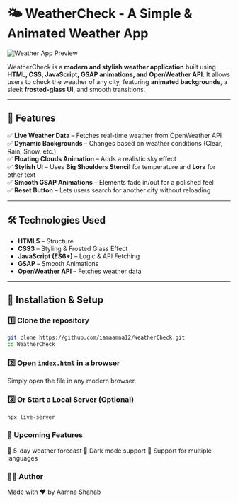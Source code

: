 # 🌤 WeatherCheck - A Simple & Animated Weather App

![Weather App Preview](images/preview.png)

WeatherCheck is a **modern and stylish weather application** built using **HTML, CSS, JavaScript, GSAP animations, and OpenWeather API**. It allows users to check the weather of any city, featuring **animated backgrounds**, a sleek **frosted-glass UI**, and smooth transitions.

---

## 🎯 **Features**
✅ **Live Weather Data** – Fetches real-time weather from OpenWeather API  
✅ **Dynamic Backgrounds** – Changes based on weather conditions (Clear, Rain, Snow, etc.)  
✅ **Floating Clouds Animation** – Adds a realistic sky effect  
✅ **Stylish UI** – Uses **Big Shoulders Stencil** for temperature and **Lora** for other text  
✅ **Smooth GSAP Animations** – Elements fade in/out for a polished feel  
✅ **Reset Button** – Lets users search for another city without reloading  

---

## 🛠️ **Technologies Used**
- **HTML5** – Structure
- **CSS3** – Styling & Frosted Glass Effect
- **JavaScript (ES6+)** – Logic & API Fetching
- **GSAP** – Smooth Animations
- **OpenWeather API** – Fetches weather data

---

## 🔧 **Installation & Setup**
### 1️⃣ Clone the repository
```sh
git clone https://github.com/iamaamna12/WeatherCheck.git
cd WeatherCheck
```
### 2️⃣ Open `index.html` in a browser  
Simply open the file in any modern browser.

### 3️⃣ Or Start a Local Server (Optional)
```sh
npx live-server
```
### 📌 Upcoming Features
🔹 5-day weather forecast
🔹 Dark mode support
🔹 Support for multiple languages

### 👩‍💻 Author
Made with ❤️ by Aamna Shahab


